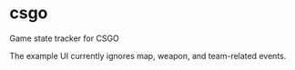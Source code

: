 # csgo
 Game state tracker for CSGO


The example UI currently ignores map, weapon, and team-related events.